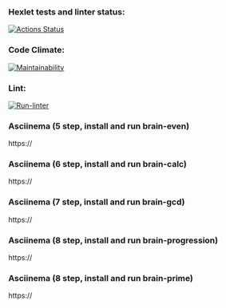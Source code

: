 ### Hexlet tests and linter status:
[![Actions Status](https://github.com/FearosD/frontend-project-lvl1/workflows/hexlet-check/badge.svg)](https://github.com/FearosD/frontend-project-lvl1/actions)
### Code Climate:
[![Maintainability](https://api.codeclimate.com/v1/badges/4f3e58b754ea59dde975/maintainability)](https://codeclimate.com/github/FearosD/frontend-project-lvl1/maintainability)
### Lint:
[![Run-linter](https://github.com/FearosD/frontend-project-lvl1/actions/workflows/run-linter.yml/badge.svg)](https://github.com/FearosD/frontend-project-lvl1/actions/workflows/run-linter.yml)
### Asciinema (5 step, install and run brain-even)
https://
### Asciinema (6 step, install and run brain-calc)
https://
### Asciinema (7 step, install and run brain-gcd)
https://
### Asciinema (8 step, install and run brain-progression)
https://
### Asciinema (8 step, install and run brain-prime)
https://